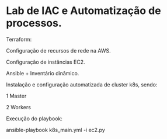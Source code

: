 # Lab de IAC e Automatização de processos.

Terraform:
 
Configuração de recursos de rede na AWS.

Configuração de instâncias EC2.

Ansible +  Inventário dinâmico.

Instalação e configuração automatizada de cluster k8s, sendo:
 

1 Master
 
2 Workers



Execução do playbook:

ansible-playbook k8s_main.yml -i ec2.py

